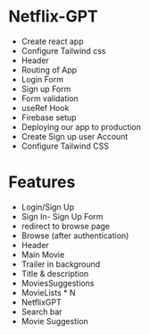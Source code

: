 
# Netflix-GPT

- Create react app
- Configure Tailwind css
- Header
- Routing of App
- Login Form
- Sign up Form
- Form validation
- useRef Hook
- Firebase setup
- Deploying our app to production
- Create Sign up user Account  
- Configure Tailwind CSS
 
# Features

- Login/Sign Up
- Sign In- Sign Up Form
- redirect to browse page
- Browse (after authentication)
- Header
- Main Movie
- Trailer in background
- Title & description
- MoviesSuggestions
- MovieLists * N
- NetflixGPT
- Search bar
- Movie Suggestion
